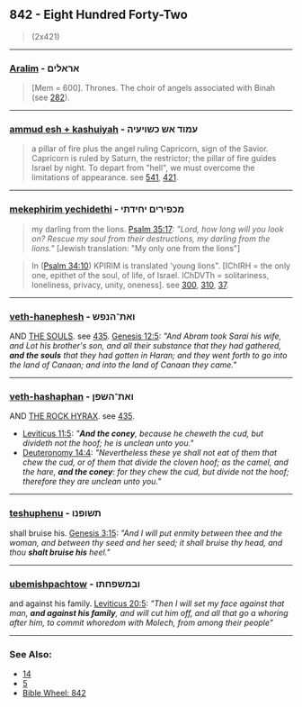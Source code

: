 ## 842 - Eight Hundred Forty-Two
> (2x421)

---

### [Aralim](/keys/ARALIMf) - אראלים
> [Mem = 600]. Thrones. The choir of angels associated with Binah (see [282](282)).

---

### [ammud esh + kashuiyah](/keys/OMVD.ASh.KShVIOIH) - עמוד אש כשויעיה
> a pillar of fire plus the angel ruling Capricorn, sign of the Savior. Capricorn is ruled by Saturn, the restrictor; the pillar of fire guides Israel by night. To depart from "hell", we must overcome the limitations of appearance. see [541](541), [421](421).

---

### [mekephirim yechidethi](/keys/MKPIRIM.IChIDThI) - מכפירים יחידתי
> my darling from the lions. [Psalm 35:17](http://biblehub.com/psalms/35-17.htm): *"Lord, how long will you look on? Rescue my soul from their destructions, my darling from the lions."* [Jewish translation: "My only one from the lions"]

> In ([Psalm 34:10](http://biblehub.com/psalms/34-10.htm)) KPIRIM is translated 'young lions". [IChIRH = the only one, epithet of the soul, of life, of Israel. IChDVTh = solitariness, loneliness, privacy, unity, oneness]. see [300](300), [310](310), [37](37).

---

### [veth-hanephesh](/keys/VATh-HNPSh) - ואת־הנפש
AND [THE SOULS](/keys/HNPSh). see [435](435). [Genesis 12:5](https://biblehub.com/genesis/12-5.htm): *"And Abram took Sarai his wife, and Lot his brother's son, and all their substance that they had gathered, **and the souls** that they had gotten in Haran; and they went forth to go into the land of Canaan; and into the land of Canaan they came."*

---

### [veth-hashaphan](/keys/VATh-HShPN) - ואת־השפן
AND [THE ROCK HYRAX](/keys/HShPN). see [435](435).

- [Leviticus 11:5](https://biblehub.com/leviticus/11-5.htm): *"**And the coney**, because he cheweth the cud, but divideth not the hoof; he is unclean unto you."*
- [Deuteronomy 14:4](https://biblehub.com/deuteronomy/14-4.htm): *"Nevertheless these ye shall not eat of them that chew the cud, or of them that divide the cloven hoof; as the camel, and the hare, **and the coney**: for they chew the cud, but divide not the hoof; therefore they are unclean unto you."*

---

### [teshuphenu](/keys/ThShVPNV) - תשופנו
shall bruise his. [Genesis 3:15](https://biblehub.com/genesis/3-15.htm): *"And I will put enmity between thee and the woman, and between thy seed and her seed; it shall bruise thy head, and thou **shalt bruise his** heel."*

---

### [ubemishpachtow](/keys/VBMShPChThV) - ובמשפחתו
and against his family. [Leviticus 20:5](https://biblehub.com/leviticus/20-5.htm): *"Then I will set my face against that man, **and against his family**, and will cut him off, and all that go a whoring after him, to commit whoredom with Molech, from among their people"*

---

### See Also:

- [14](14)
- [5](5)
- [Bible Wheel: 842](https://www.biblewheel.com//GR/GR_Database.php?SearchBy_Gematria=842)

